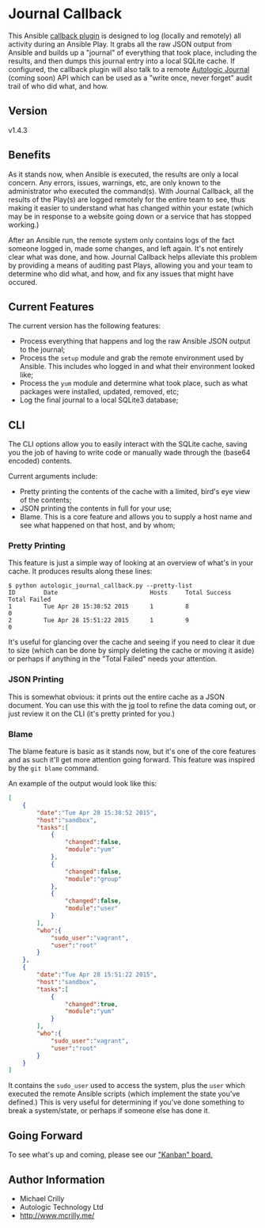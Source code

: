 # Journal Callback

This Ansible [callback plugin](http://docs.ansible.com/developing_plugins.html#callbacks) is designed to log (locally and remotely) all activity during an Ansible Play. It grabs all the raw JSON output from Ansible and builds up a "journal" of everything that took place, including the results, and then dumps this journal entry into a local SQLite cache. If configured, the callback plugin will also talk to a remote [Autologic Journal](#) (coming soon) API which can be used as a "write once, never forget" audit trail of who did what, and how.

## Version

v1.4.3

## Benefits

As it stands now, when Ansible is executed, the results are only a local concern. Any errors, issues, warnings, etc, are only known to the administrator who executed the command(s). With Journal Callback, all the results of the Play(s) are logged remotely for the entire team to see, thus making it easier to understand what has changed within your estate (which may be in response to a website going down or a service that has stopped working.)

After an Ansible run, the remote system only contains logs of the fact someone logged in, made some changes, and left again. It's not entirely clear what was done, and how. Journal Callback helps alleviate this problem by providing a means of auditing past Plays, allowing you and your team to determine who did what, and how, and fix any issues that might have occured.

## Current Features

The current version has the following features:

- Process everything that happens and log the raw Ansible JSON output to the journal;
- Process the ```setup``` module and grab the remote environment used by Ansible. This includes who logged in and what their environment looked like;
- Process the ```yum``` module and determine what took place, such as what packages were installed, updated, removed, etc;
- Log the final journal to a local SQLite3 database;

## CLI

The CLI options allow you to easily interact with the SQLite cache, saving you the job of having to write code or manually wade through the (base64 encoded) contents.

Current arguments include:

- Pretty printing the contents of the cache with a limited, bird's eye view of the contents;
- JSON printing the contents in full for your use;
- Blame. This is a core feature and allows you to supply a host name and see what happened on that host, and by whom;

### Pretty Printing

This feature is just a simple way of looking at an overview of what's in your cache. It produces results along these lines:

```
$ python autologic_journal_callback.py --pretty-list
ID        Date                          Hosts     Total Success       Total Failed        
1         Tue Apr 28 15:38:52 2015      1         8                   0                   
2         Tue Apr 28 15:51:22 2015      1         9                   0            
```

It's useful for glancing over the cache and seeing if you need to clear it due to size (which can be done by simply deleting the cache or moving it aside) or perhaps if anything in the "Total Failed" needs your attention.

### JSON Printing

This is somewhat obvious: it prints out the entire cache as a JSON document. You can use this with the [jq](https://github.com/stedolan/jq) tool to refine the data coming out, or just review it on the CLI (it's pretty printed for you.)

### Blame

The blame feature is basic as it stands now, but it's one of the core features and as such it'll get more attention going forward. This feature was inspired by the ```git blame``` command.

An example of the output would look like this:

```json
[
    {
        "date":"Tue Apr 28 15:38:52 2015",
        "host":"sandbox",
        "tasks":[
            {
                "changed":false,
                "module":"yum"
            },
            {
                "changed":false,
                "module":"group"
            },
            {
                "changed":false,
                "module":"user"
            }
        ],
        "who":{
            "sudo_user":"vagrant",
            "user":"root"
        }
    },
    {
        "date":"Tue Apr 28 15:51:22 2015",
        "host":"sandbox",
        "tasks":[
            {
                "changed":true,
                "module":"yum"
            }
        ],
        "who":{
            "sudo_user":"vagrant",
            "user":"root"
        }
    }
]
```

It contains the ```sudo_user``` used to access the system, plus the ```user``` which executed the remote Ansible scripts (which implement the state you've defined.) This is very useful for determining if you've done something to break a system/state, or perhaps if someone else has done it.

## Going Forward

To see what's up and coming, please see our ["Kanban" board.](https://trello.com/b/FCdKoIU3)

## Author Information

- Michael Crilly
- Autologic Technology Ltd
- http://www.mcrilly.me/
